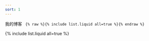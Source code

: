 ```yaml
---
sort: 1
---
```


我的博客
``` {% raw %}{% include list.liquid all=true %}{% endraw %}```

{% include list.liquid all=true %}